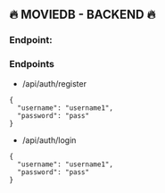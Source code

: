 ## 🔥 MOVIEDB - BACKEND 🔥
### Endpoint: 


### Endpoints 
- /api/auth/register
```
{
  "username": "username1",
  "password": "pass"
}
```
- /api/auth/login
```
{
  "username": "username1",
  "password": "pass"
}
```